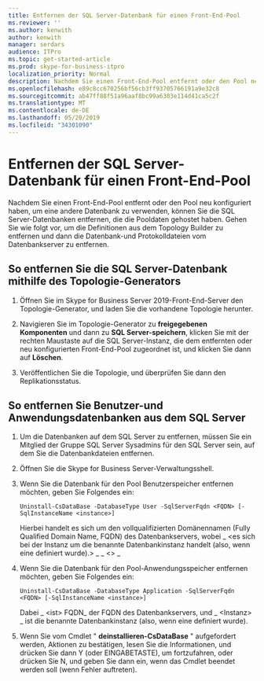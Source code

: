 ```yaml
---
title: Entfernen der SQL Server-Datenbank für einen Front-End-Pool
ms.reviewer: ''
ms.author: kenwith
author: kenwith
manager: serdars
audience: ITPro
ms.topic: get-started-article
ms.prod: skype-for-business-itpro
localization_priority: Normal
description: Nachdem Sie einen Front-End-Pool entfernt oder den Pool neu konfiguriert haben, um eine andere Datenbank zu verwenden, können Sie die SQL Server-Datenbanken entfernen, die die Pooldaten gehostet haben. Gehen Sie wie folgt vor, um die Definitionen aus dem Topology Builder zu entfernen und dann die Datenbank-und Protokolldateien vom Datenbankserver zu entfernen.
ms.openlocfilehash: e89c8cc670256bf56cb3ff93705766191a9e32c8
ms.sourcegitcommit: ab47ff88f51a96aaf8bc99a6303e114d41ca5c2f
ms.translationtype: MT
ms.contentlocale: de-DE
ms.lasthandoff: 05/20/2019
ms.locfileid: "34301090"
---
```

# <a name="remove-the-sql-server-database-for-a-front-end-pool"></a>Entfernen der SQL Server-Datenbank für einen Front-End-Pool

Nachdem Sie einen Front-End-Pool entfernt oder den Pool neu konfiguriert haben, um eine andere Datenbank zu verwenden, können Sie die SQL Server-Datenbanken entfernen, die die Pooldaten gehostet haben. Gehen Sie wie folgt vor, um die Definitionen aus dem Topology Builder zu entfernen und dann die Datenbank-und Protokolldateien vom Datenbankserver zu entfernen.
  
## <a name="to-remove-the-sql-server-database-using-topology-builder"></a>So entfernen Sie die SQL Server-Datenbank mithilfe des Topologie-Generators

1. Öffnen Sie im Skype for Business Server 2019-Front-End-Server den Topologie-Generator, und laden Sie die vorhandene Topologie herunter. 
    
2. Navigieren Sie im Topologie-Generator zu **freigegebenen Komponenten** und dann zu **SQL Server-speichern**, klicken Sie mit der rechten Maustaste auf die SQL Server-Instanz, die dem entfernten oder neu konfigurierten Front-End-Pool zugeordnet ist, und klicken Sie dann auf **Löschen**.
    
3. Veröffentlichen Sie die Topologie, und überprüfen Sie dann den Replikationsstatus. 
    
## <a name="to-remove-user-and-application-databases-from-the-sql-server"></a>So entfernen Sie Benutzer-und Anwendungsdatenbanken aus dem SQL Server

1. Um die Datenbanken auf dem SQL Server zu entfernen, müssen Sie ein Mitglied der Gruppe SQL Server Sysadmins für den SQL Server sein, auf dem Sie die Datenbankdateien entfernen. 
    
2. Öffnen Sie die Skype for Business Server-Verwaltungsshell.
    
3. Wenn Sie die Datenbank für den Pool Benutzerspeicher entfernen möchten, geben Sie Folgendes ein:
    
   ```
   Uninstall-CsDataBase -DatabaseType User -SqlServerFqdn <FQDN> [-SqlInstanceName <instance>]
   ```

    Hierbei handelt es sich um den vollqualifizierten Domänennamen (Fully Qualified Domain Name, FQDN) des Datenbankservers, wobei _ \<es sich bei der Instanz um die benannte Datenbankinstanz handelt (also, wenn eine definiert wurde).\> _ _ \<\> _ 
    
4. Wenn Sie die Datenbank für den Pool-Anwendungsspeicher entfernen möchten, geben Sie Folgendes ein:
    
   ```
   Uninstall-CsDataBase -DatabaseType Application -SqlServerFqdn <FQDN> [-SqlInstanceName <instance>]
   ```

    Dabei _ \<ist\> FQDN_ der FQDN des Datenbankservers, und _ \<Instanz\> _ ist die benannte Datenbankinstanz (also, wenn eine definiert wurde). 
    
5. Wenn Sie vom Cmdlet " **deinstallieren-CsDataBase** " aufgefordert werden, Aktionen zu bestätigen, lesen Sie die Informationen, und drücken Sie dann Y (oder EINGABETASTE), um fortzufahren, oder drücken Sie N, und geben Sie dann ein, wenn das Cmdlet beendet werden soll (wenn Fehler auftreten). 
    


